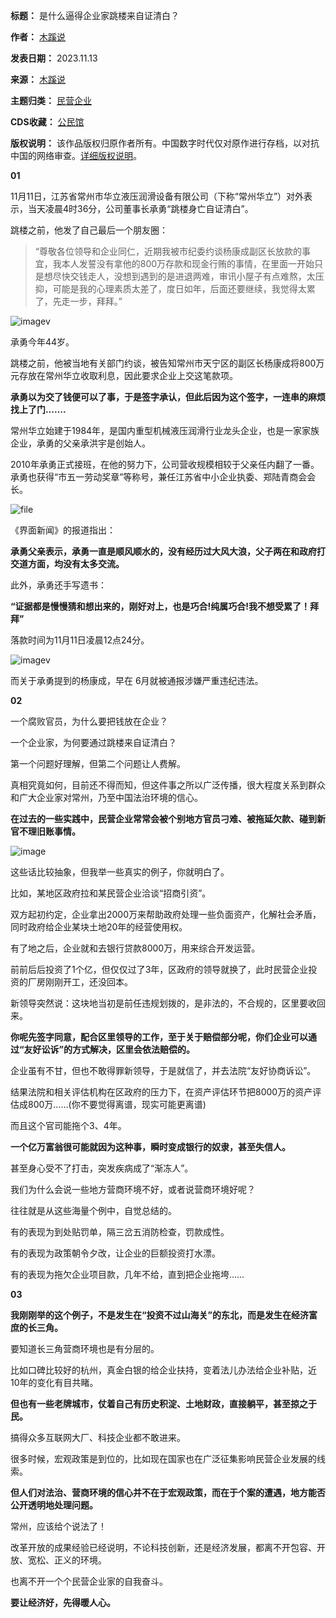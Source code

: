 

**标题：** 是什么逼得企业家跳楼来自证清白？  

**作者：** [木蹊说](https://chinadigitaltimes.net/space/木蹊说)  

**发表日期：** 2023.11.13  

**来源：** [木蹊说](https://web.archive.org/web/https://mp.weixin.qq.com/s/x9JpbkTq9USBpAqh9qiPQA)  

**主题归类：** [民营企业](https://chinadigitaltimes.net/space/民营企业)  

**CDS收藏：** [公民馆](https://chinadigitaltimes.net/space/%E5%85%AC%E6%B0%91%E9%A6%86)  

**版权说明：** 该作品版权归原作者所有。中国数字时代仅对原作进行存档，以对抗中国的网络审查。[详细版权说明](https://chinadigitaltimes.net/chinese/copyright)。


**01** 


11月11日，江苏省常州市华立液压润滑设备有限公司（下称“常州华立”）对外表示，当天凌晨4时36分，公司董事长承勇“跳楼身亡自证清白”。


跳楼之前，他发了自己最后一个朋友圈：



> 
> “尊敬各位领导和企业同仁，近期我被市纪委约谈杨康成副区长放款的事宜，我本人发誓没有拿他的800万存款和现金行贿的事情，在里面一开始只是想尽快交钱走人，没想到遇到的是进退两难，审讯小屋子有点难熬，太压抑，可能是我的心理素质太差了，度日如年，后面还要继续，我觉得太累了，先走一步，拜拜。”
> 
> 
> 


![imagev](https://chinadigitaltimes.net/chinese/files/2023/11/post-702148-65520fb44f4d1.png)


承勇今年44岁。


跳楼之前，他被当地有关部门约谈，被告知常州市天宁区的副区长杨康成将800万元存放在常州华立收取利息，因此要求企业上交这笔款项。


**承勇以为交了钱便可以了事，于是签字承认，但此后因为这个签字，一连串的麻烦找上了门…….** 


常州华立始建于1984年，是国内重型机械液压润滑行业龙头企业，也是一家家族企业，承勇的父亲承洪宇是创始人。


2010年承勇正式接班，在他的努力下，公司营收规模相较于父亲任内翻了一番。承勇也获得“市五一劳动奖章”等称号，兼任江苏省中小企业执委、郑陆青商会会长。


![file](https://chinadigitaltimes.net/chinese/files/2023/11/image-1699876564951.png)


《界面新闻》的报道指出：


**承勇父亲表示，承勇一直是顺风顺水的，没有经历过大风大浪，父子两在和政府打交道方面，均没有太多交流。** 


此外，承勇还手写遗书：


**“证据都是慢慢猜和想出来的，刚好对上，也是巧合!纯属巧合!我不想受累了！拜拜”** 


落款时间为11月11日凌晨12点24分。


![imagev](https://chinadigitaltimes.net/chinese/files/2023/11/post-702148-65520fb45be7f.png)


而关于承勇提到的杨康成，早在 6月就被通报涉嫌严重违纪违法。


**02** 


一个腐败官员，为什么要把钱放在企业？


一个企业家，为何要通过跳楼来自证清白？


第一个问题好理解，但第二个问题让人费解。


真相究竟如何，目前还不得而知，但这件事之所以广泛传播，很大程度关系到群众和广大企业家对常州，乃至中国法治环境的信心。


**在过去的一些实践中，民营企业常常会被个别地方官员刁难、被拖延欠款、碰到新官不理旧账事情。** 


![image](https://chinadigitaltimes.net/chinese/files/2023/11/post-702148-65520fb471dca.png)


这些话比较抽象，但我举一些真实的例子，你就明白了。


比如，某地区政府拉和某民营企业洽谈“招商引资”。


双方起初约定，企业拿出2000万来帮助政府处理一些负面资产，化解社会矛盾，同时政府给企业某块土地20年的经营使用权。


有了地之后，企业就和去银行贷款8000万，用来综合开发运营。


前前后后投资了1个亿，但仅仅过了3年，区政府的领导就换了，此时民营企业投资的厂房刚刚开工，还没回本。


新领导突然说：这块地当初是前任违规划拨的，是非法的，不合规的，区里要收回来。


**你呢先签字同意，配合区里领导的工作，至于关于赔偿部分呢，你们企业可以通过“友好讼诉”的方式解决，区里会依法赔偿的。** 


企业虽有不甘，但也不敢得罪新领导，于是就信了，并去法院“友好协商诉讼”。


结果法院和相关评估机构在区政府的压力下，在资产评估环节把8000万的资产评估成800万……(你不要觉得离谱，现实可能更离谱)


而且这个官司能拖个3、4年。


**一个亿万富翁很可能就因为这种事，瞬时变成银行的奴隶，甚至失信人。** 


甚至身心受不了打击，突发疾病成了“渐冻人”。


我们为什么会说一些地方营商环境不好，或者说营商环境好呢？


往往就是从这些海量个例中，自觉总结的。


有的表现为到处贴罚单，隔三岔五消防检查，罚款成性。


有的表现为政策朝令夕改，让企业的巨额投资打水漂。


有的表现为拖欠企业项目款，几年不给，直到把企业拖垮……


**03** 


**我刚刚举的这个例子，不是发生在“投资不过山海关”的东北，而是发生在经济富庶的长三角。** 


要知道长三角营商环境也是有分层的。


比如口碑比较好的杭州，真金白银的给企业扶持，变着法儿办法给企业补贴，近10年的变化有目共睹。


**但也有一些老牌城市，仗着自己有历史积淀、土地财政，直接躺平，甚至掠之于民。** 


搞得众多互联网大厂、科技企业都不敢进来。


很多时候，宏观政策是到位的，比如现在国家也在广泛征集影响民营企业发展的线索。


**但人们对法治、营商环境的信心并不在于宏观政策，而在于个案的遭遇，地方能否公开透明地处理问题。** 


常州，应该给个说法了！


改革开放的成果经验已经说明，不论科技创新，还是经济发展，都离不开包容、开放、宽松、正义的环境。


也离不开一个个民营企业家的自我奋斗。


**要让经济好，先得暖人心。** 

